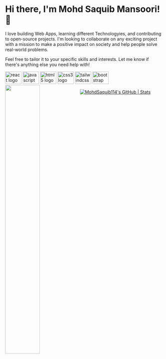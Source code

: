 # Hi there, I'm Mohd Saquib Mansoori! 👋
<p>
I love building Web Apps, learning different Technologyies, and contributing to open-source projects. I'm looking to collaborate on any exciting project with a mission to make a positive impact on society and help people solve real-world problems.

Feel free to tailor it to your specific skills and interests. Let me know if there's anything else you need help with!
</p>
<div align="left">
 
  <img src="https://cdn.jsdelivr.net/gh/devicons/devicon/icons/react/react-original.svg" height="40" width="52" alt="react logo"  />
  <img src="https://cdn.jsdelivr.net/gh/devicons/devicon/icons/javascript/javascript-original.svg" height="40" width="52" alt="javascript logo"  />
  <img src="https://cdn.jsdelivr.net/gh/devicons/devicon/icons/html5/html5-original.svg" height="40" width="52" alt="html5 logo"  />
  <img src="https://cdn.jsdelivr.net/gh/devicons/devicon/icons/css3/css3-original.svg" height="40" width="52" alt="css3 logo"  />
  <img src="https://cdn.jsdelivr.net/gh/devicons/devicon/icons/tailwindcss/tailwindcss-original-wordmark.svg" height="40" width="52" alt="tailwindcss logo"  />
  <img src="https://cdn.jsdelivr.net/gh/devicons/devicon/icons/bootstrap/bootstrap-original.svg" height="40" width="52" alt="bootstrap logo"  />

</div>
<img align='left' width='47%'src='https://github-readme-stats.vercel.app/api/top-langs/?username=MohdSaquib114&size_weight=0.5&count_weight=0.5'>



[![MohdSaquib114's GitHub | Stats](https://stats.quine.sh/MohdSaquib114/github?theme=dark)](https://quine.sh?utm_source=widgets&utm_campaign=MohdSaquib114)
